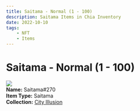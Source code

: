```yaml
---
title: Saitama - Normal (1 - 100)
description: Saitama Items in Chia Inventory
date: 2022-10-10
tags:
    - NFT
    - Items
---
```


# Saitama - Normal (1 - 100)
<div class="item_thumbnail">
<img loading="lazy" src="https://42lmwhdwvstunlb62afeirapecyvkflufcdbmnbmkmccfoys.arweave.net/5pbLHHasp0asPtA-KREQPILFVFXQohhY0LFMEIrs_S0"><br/>
<div><strong>Name:</strong> Saitama#270</div>
<div><strong>Item Type:</strong> Saitama</div>
<div><strong>Collection:</strong> <a href="https://www.spacescan.io/xch/nft/collection/col1lend2dcn558km4wcwta4xnkfv3xpcmlp9kyt0m909emvfxechlyqdl5ndg">City Illusion</a></div>
</div>

